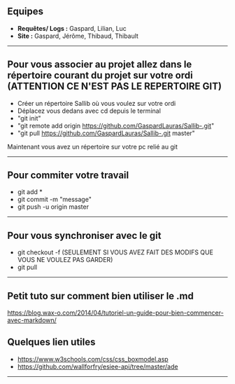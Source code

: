 Equipes
-

* __Requêtes/ Logs :__ Gaspard, Lilian, Luc
* __Site :__ Gaspard, Jérôme, Thibaud, Thibault

---

Pour vous associer au projet allez dans le répertoire courant du projet sur votre ordi 
(ATTENTION CE N'EST PAS LE REPERTOIRE GIT)
-

* Créer un répertoire Sallib où vous voulez sur votre ordi
* Déplacez vous dedans avec cd depuis le terminal
* "git init"
* "git remote add origin https://github.com/GaspardLauras/Sallib-.git"
* "git pull https://github.com/GaspardLauras/Sallib-.git master"

Maintenant vous avez un répertoire sur votre pc relié au git

---

Pour commiter votre travail
-

* git add \*
* git commit -m "message"
* git push -u origin master

---

Pour vous synchroniser avec le git
-

* git checkout -f (SEULEMENT SI VOUS AVEZ FAIT DES MODIFS QUE VOUS NE VOULEZ PAS GARDER)
* git pull

---

Petit tuto sur comment bien utiliser le .md
-

https://blog.wax-o.com/2014/04/tutoriel-un-guide-pour-bien-commencer-avec-markdown/

Quelques lien utiles
-

* https://www.w3schools.com/css/css_boxmodel.asp
* https://github.com/wallforfry/esiee-api/tree/master/ade

---
